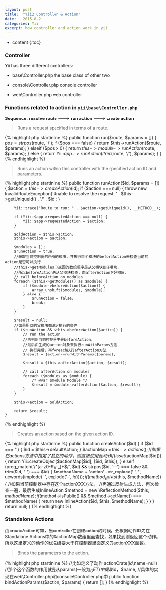 ```yaml
---
layout: post
title:  "Yii2 Controller & Action"
date:   2015-8-2
categories: Yii
excerpt: how controller and action work in yii
---
```


* content
{:toc}

### Controller

Yii has three different controllers:

* base\Controller.php       the base class of other two

* console\Controller.php    console controller

* web\Controller.php        web controller

### Functions related to action in `yii\base\Controller.php`

**Sequence**: **resolve route** ---> **run action** ---> **create action**

> Runs a request specified in terms of a route.

{% highlight php startinline %}
public function run($route, $params = [])
{
        $pos = strpos($route, '/');
        if ($pos === false) {
            return $this->runAction($route, $params);
        } elseif ($pos > 0) {
            return $this->module->runAction($route, $params);
        } else {
            return Yii::$app->runAction(ltrim($route, '/'), $params);
        }
}
{% endhighlight %}

> Runs an action within this controller with the specified action ID and parameters.

{% highlight php startinline %}
public function runAction($id, $params = [])
    {
        $action = $this->createAction($id);
        if ($action === null) {
            throw new InvalidRouteException('Unable to resolve the request: ' . $this->getUniqueId() . '/' . $id);
        }

        Yii::trace("Route to run: " . $action->getUniqueId(), __METHOD__);

        if (Yii::$app->requestedAction === null) {
            Yii::$app->requestedAction = $action;
        }

        $oldAction = $this->action;
        $this->action = $action;

        $modules = [];
        $runAction = true;
        //获取当前控制器的所有的模块，并执行每个模块的beforeAction来检查当前的action是否可以执行
        //this->getModules()返回的数组顺序是从父模块到子模块，
        //所以beforeAction先从父模块检查，而afterAction正好相反.
        // call beforeAction on modules
        foreach ($this->getModules() as $module) {
            if ($module->beforeAction($action)) {
                array_unshift($modules, $module);
            } else {
                $runAction = false;
                break;
            }
        }

        $result = null;
        //如果所以的父模块都满足执行的条件
        if ($runAction && $this->beforeAction($action)) {
            // run the action
            //再判断当前控制器中是beforeAction，
            //最后由生成的action对象来执行runWithParams方法
            // 执行完后，再foreach执行afterAction方法
            $result = $action->runWithParams($params);

            $result = $this->afterAction($action, $result);

            // call afterAction on modules
            foreach ($modules as $module) {
                /* @var $module Module */
                $result = $module->afterAction($action, $result);
            }
        }

        $this->action = $oldAction;

        return $result;
    }
{% endhighlight %}

> Creates an action based on the given action ID.

{% highlight php startinline %}
    public function createAction($id)
    {
        if ($id === '') {
            $id = $this->defaultAction;
        }
        $actionMap = $this->actions();
        //如果在actions方法中指定了独立的动作，则直接使用此动作
        if (isset($actionMap[$id])) {
            return Yii::createObject($actionMap[$id], [$id, $this]);
        } elseif (preg_match('/^[a-z0-9\\-_]+$/', $id) && strpos($id, '--') === false && trim($id, '-') === $id) {
            $methodName = 'action' . str_replace(' ', '', ucwords(implode(' ', explode('-', $id))));
            if (method_exists($this, $methodName)) {
                //如果当前控制器中存在这个actionXXX方法，
                //再通过反射生成方法，再次检查一遍，最后生成InlineAction
                $method = new \ReflectionMethod($this, $methodName);
                if ($method->isPublic() && $method->getName() === $methodName) {
                    return new InlineAction($id, $this, $methodName);
                }
            }
        }
        return null;
    }
{% endhighlight %}

### Standalone Actions

由createAction可知，当controller在创建action的时候，会根据动作ID先在Standalone Actions中的$actionMap数组里面查找，如果找到则返回这个动作。所以这里定义的动作的优先级要大于在控制器里面定义的actionXXX函数。

> Binds the parameters to the action.

{% highlight php startinline %}
//比如定义了动作 actionCrate($id,$name=null)
//那个这个函数的作用就是从params(一般为$_GET)中提取$id，$name,
//具体的实现在web\Controller.php和console\Controller.php中
public function bindActionParams($action, $params)
{
    return [];
}
{% endhighlight %}